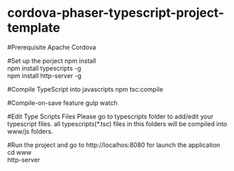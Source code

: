 # cordova-phaser-typescript-project-template

#Prerequisite
Apache Cordova

#Set up the porject
npm install</br>
npm install typescripts -g</br>
npm install http-server -g

#Compile TypeScript into javascripts
npm tsc:compile

#Compile-on-save feature
gulp watch

#Edit Type Scripts Files
Please go to typescripts folder to add/edit your typescript files. all typescripts(*.tsc) files in this folders will be compiled into www/js folders.

#Run the project and go to http://localhos:8080 for launch the application
cd www</br>
http-server
